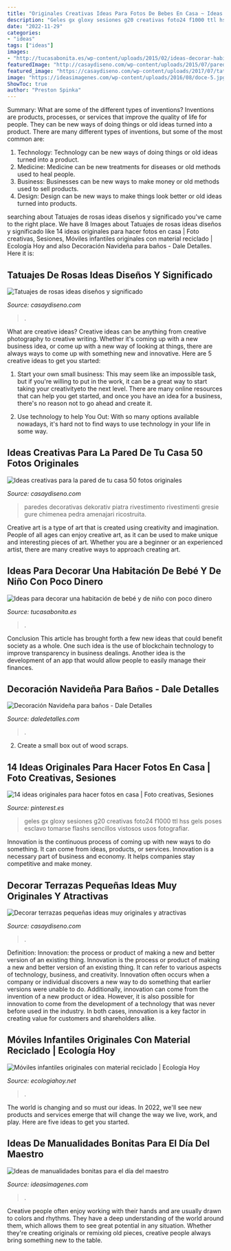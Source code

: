 ```yaml
---
title: "Originales Creativas Ideas Para Fotos De Bebes En Casa ~ Ideas De Manualidades Bonitas Para El Día Del Maestro"
description: "Geles gx gloxy sesiones g20 creativas foto24 f1000 ttl hss gels poses esclavo tomarse flashs sencillos vistosos usos fotografiar"
date: "2022-11-29"
categories:
- "ideas"
tags: ["ideas"]
images:
- "http://tucasabonita.es/wp-content/uploads/2015/02/ideas-decorar-habitacion-bebe-niños-bonito-barato-4.jpeg"
featuredImage: "http://casaydiseno.com/wp-content/uploads/2015/07/pared-piedra-salon-moderno-chimenea.jpg"
featured_image: "https://casaydiseno.com/wp-content/uploads/2017/07/tatuajes-rosas-estilo-moderno-disenos-originales.jpg"
image: "https://ideasimagenes.com/wp-content/uploads/2016/08/doce-5.jpg"
ShowToc: true
author: "Preston Spinka"
---
```



Summary: What are some of the different types of inventions?
Inventions are products, processes, or services that improve the quality of life for people. They can be new ways of doing things or old ideas turned into a product. There are many different types of inventions, but some of the most common are:
1) Technology: Technology can be new ways of doing things or old ideas turned into a product.
2) Medicine: Medicine can be new treatments for diseases or old methods used to heal people.
3) Business: Businesses can be new ways to make money or old methods used to sell products.
4) Design: Design can be new ways to make things look better or old ideas turned into products.

	

		
searching about Tatuajes de rosas ideas diseños y significado you've came to the right place. We have 8 Images about Tatuajes de rosas ideas diseños y significado like 14 ideas originales para hacer fotos en casa | Foto creativas, Sesiones, Móviles infantiles originales con material reciclado | Ecología Hoy and also Decoración Navideña para baños - Dale Detalles. Here it is:
		
    
## Tatuajes De Rosas Ideas Diseños Y Significado

<img loading=lazy src="https://casaydiseno.com/wp-content/uploads/2017/07/tatuajes-rosas-estilo-moderno-disenos-originales.jpg" onerror="this.onerror=null;this.src='https://tse4.mm.bing.net/th?id=OIP.36JbtvMuq5FhcDA4UvC7lAHaOi&amp;pid=15.1';" alt="Tatuajes de rosas ideas diseños y significado">

_Source: casaydiseno.com_

>. 

	

What are creative ideas?
Creative ideas can be anything from creative photography to creative writing. Whether it's coming up with a new business idea, or come up with a new way of looking at things, there are always ways to come up with something new and innovative. Here are 5 creative ideas to get you started: 
1) Start your own small business: This may seem like an impossible task, but if you're willing to put in the work, it can be a great way to start taking your creativityeto the next level. There are many online resources that can help you get started, and once you have an idea for a business, there's no reason not to go ahead and create it. 

2) Use technology to help You Out: With so many options available nowadays, it's hard not to find ways to use technology in your life in some way.

    
## Ideas Creativas Para La Pared De Tu Casa 50 Fotos Originales

<img loading=lazy src="http://casaydiseno.com/wp-content/uploads/2015/07/pared-piedra-salon-moderno-chimenea.jpg" onerror="this.onerror=null;this.src='https://tse4.mm.bing.net/th?id=OIP.C4izSDM4hsiuVYhdrR8lkwHaE7&amp;pid=15.1';" alt="Ideas creativas para la pared de tu casa 50 fotos originales">

_Source: casaydiseno.com_

>paredes decorativas dekorativ piatra rivestimento rivestimenti gresie gure chimenea pedra amenajari ricostruita. 

	

Creative art is a type of art that is created using creativity and imagination. People of all ages can enjoy creative art, as it can be used to make unique and interesting pieces of art. Whether you are a beginner or an experienced artist, there are many creative ways to approach creating art.

    
## Ideas Para Decorar Una Habitación De Bebé Y De Niño Con Poco Dinero

<img loading=lazy src="http://tucasabonita.es/wp-content/uploads/2015/02/ideas-decorar-habitacion-bebe-niños-bonito-barato-4.jpeg" onerror="this.onerror=null;this.src='https://tse3.mm.bing.net/th?id=OIP.1rdreU6YsF9d4YcJ-F-wcAHaFu&amp;pid=15.1';" alt="Ideas para decorar una habitación de bebé y de niño con poco dinero">

_Source: tucasabonita.es_

>. 

	

Conclusion
This article has brought forth a few new ideas that could benefit society as a whole. One such idea is the use of blockchain technology to improve transparency in business dealings. Another idea is the development of an app that would allow people to easily manage their finances.

    
## Decoración Navideña Para Baños - Dale Detalles

<img loading=lazy src="https://i2.wp.com/www.daledetalles.com/wp-content/uploads/2015/11/ba33.jpg?resize=500%2C500" onerror="this.onerror=null;this.src='https://tse3.mm.bing.net/th?id=OIP.nb8J8kKFHs6cjw9JZ2tztwHaHa&amp;pid=15.1';" alt="Decoración Navideña para baños - Dale Detalles">

_Source: daledetalles.com_

>. 

	

2. Create a small box out of wood scraps.

    
## 14 Ideas Originales Para Hacer Fotos En Casa | Foto Creativas, Sesiones

<img loading=lazy src="https://i.pinimg.com/originals/57/a5/32/57a53292cb535158f5122ba38ac8603d.jpg" onerror="this.onerror=null;this.src='https://tse3.mm.bing.net/th?id=OIP.Xdx2BPgqrx66JRvGZ1QOdQHaLH&amp;pid=15.1';" alt="14 ideas originales para hacer fotos en casa | Foto creativas, Sesiones">

_Source: pinterest.es_

>geles gx gloxy sesiones g20 creativas foto24 f1000 ttl hss gels poses esclavo tomarse flashs sencillos vistosos usos fotografiar. 

	

Innovation is the continuous process of coming up with new ways to do something. It can come from ideas, products, or services. Innovation is a necessary part of business and economy. It helps companies stay competitive and make money.

    
## Decorar Terrazas Pequeñas Ideas Muy Originales Y Atractivas

<img loading=lazy src="https://casaydiseno.com/wp-content/uploads/2015/07/terraza-pequena-banco-hormigon-negro-figura-decorativa.jpg" onerror="this.onerror=null;this.src='https://tse4.mm.bing.net/th?id=OIP.EfdpeJa_-OYIrmu5LHo-vwHaE7&amp;pid=15.1';" alt="Decorar terrazas pequeñas ideas muy originales y atractivas">

_Source: casaydiseno.com_

>. 

	

Definition: Innovation: the process or product of making a new and better version of an existing thing.
Innovation is the process or product of making a new and better version of an existing thing. It can refer to various aspects of technology, business, and creativity. Innovation often occurs when a company or individual discovers a new way to do something that earlier versions were unable to do. Additionally, innovation can come from the invention of a new product or idea. However, it is also possible for innovation to come from the development of a technology that was never before used in the industry. In both cases, innovation is a key factor in creating value for customers and shareholders alike.

    
## Móviles Infantiles Originales Con Material Reciclado | Ecología Hoy

<img loading=lazy src="https://ecologiahoy.net/wp-content/uploads/2017/08/moviles.jpg" onerror="this.onerror=null;this.src='https://tse2.mm.bing.net/th?id=OIP.S_U3gMiJ3f65OsYxGx1F1wHaFj&amp;pid=15.1';" alt="Móviles infantiles originales con material reciclado | Ecología Hoy">

_Source: ecologiahoy.net_

>. 

	

The world is changing and so must our ideas. In 2022, we'll see new products and services emerge that will change the way we live, work, and play. Here are five ideas to get you started.

    
## Ideas De Manualidades Bonitas Para El Día Del Maestro

<img loading=lazy src="https://ideasimagenes.com/wp-content/uploads/2016/08/doce-5.jpg" onerror="this.onerror=null;this.src='https://tse4.mm.bing.net/th?id=OIP.XfCeok-4Mlu6MzlwtLbUYgAAAA&amp;pid=15.1';" alt="Ideas de manualidades bonitas para el día del maestro">

_Source: ideasimagenes.com_

>. 

	

Creative people often enjoy working with their hands and are usually drawn to colors and rhythms. They have a deep understanding of the world around them, which allows them to see great potential in any situation. Whether they're creating originals or remixing old pieces, creative people always bring something new to the table.

